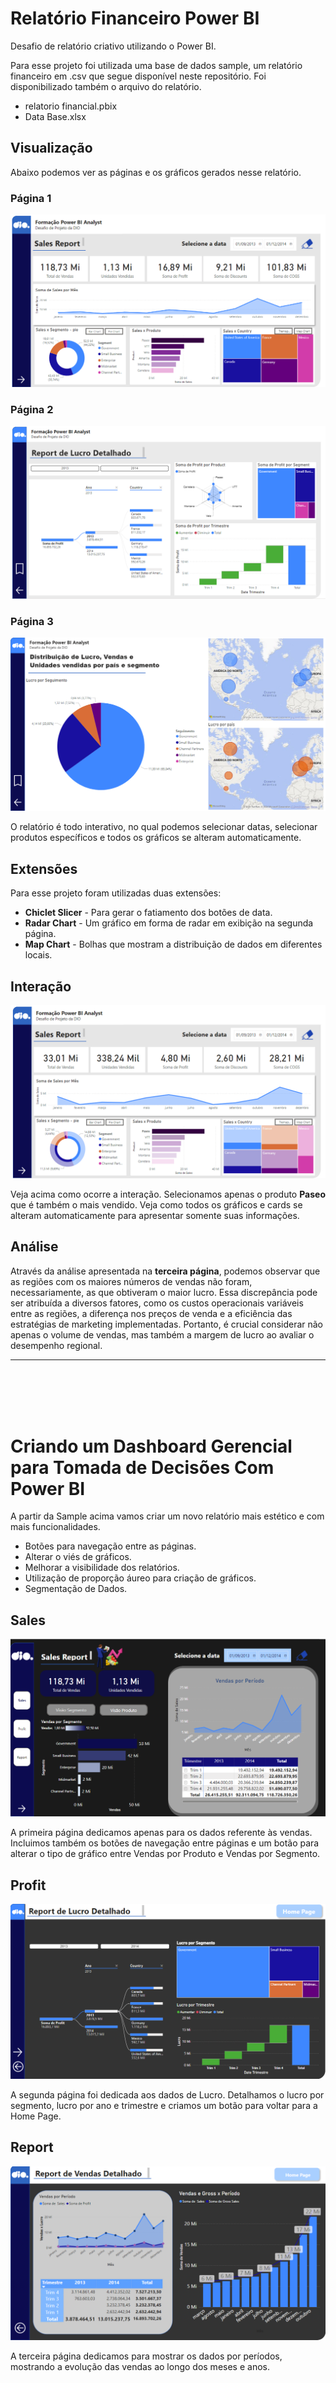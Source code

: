 # Relatório Financeiro Power BI

Desafio de relatório criativo utilizando o Power BI.

Para esse projeto foi utilizada uma base de dados sample, um relatório financeiro em .csv que segue disponível neste repositório. Foi disponibilizado também o arquivo do relatório.

- relatorio financial.pbix
- Data Base.xlsx

## Visualização

Abaixo podemos ver as páginas e os gráficos gerados nesse relatório.

### Página 1

![page1](https://github.com/devcaiada/sample-powerbi-dio/blob/main/images/page%201.png?raw=true)

### Página 2

![page2](https://github.com/devcaiada/sample-powerbi-dio/blob/main/images/page%202.png?raw=true)

### Página 3

![page3](https://github.com/devcaiada/sample-powerbi-dio/blob/main/images/page%203.png?raw=true)

O relatório é todo interativo, no qual podemos selecionar datas, selecionar produtos específicos e todos os gráficos se alteram automaticamente.

## Extensões

Para esse projeto foram utilizadas duas extensões:

- **Chiclet Slicer** - Para gerar o fatiamento dos botões de data.
- **Radar Chart** - Um gráfico em forma de radar em exibição na segunda página.
- **Map Chart** - Bolhas que mostram a distribuição de dados em diferentes locais.

## Interação

![interact](https://github.com/devcaiada/sample-powerbi-dio/blob/main/images/paseo.png?raw=true)

Veja acima como ocorre a interação. Selecionamos apenas o produto **Paseo** que é também o mais vendido. Veja como todos os gráficos e cards se alteram automaticamente para apresentar somente suas informações.

## Análise

Através da análise apresentada na **terceira página**, podemos observar que as regiões com os maiores números de vendas não foram, necessariamente, as que obtiveram o maior lucro. Essa discrepância pode ser atribuída a diversos fatores, como os custos operacionais variáveis entre as regiões, a diferença nos preços de venda e a eficiência das estratégias de marketing implementadas. Portanto, é crucial considerar não apenas o volume de vendas, mas também a margem de lucro ao avaliar o desempenho regional.

---

<br></br>
<br></br>

# Criando um Dashboard Gerencial para Tomada de Decisões Com Power BI

A partir da Sample acima vamos criar um novo relatório mais estético e com mais funcionalidades.

- Botões para navegação entre as páginas.
- Alterar o viés de gráficos.
- Melhorar a visibilidade dos relatórios.
- Utilização de proporção áureo para criação de gráficos.
- Segmentação de Dados.

## Sales

![sales](https://raw.githubusercontent.com/devcaiada/sample-powerbi-dio/main/images/1-sales.png)

A primeira página dedicamos apenas para os dados referente às vendas. Incluimos também os botões de navegação entre páginas e um botão para alterar o tipo de gráfico entre Vendas por Produto e Vendas por Segmento.

## Profit

![profit](https://github.com/devcaiada/sample-powerbi-dio/blob/main/images/2-profit.png?raw=true)

A segunda página foi dedicada aos dados de Lucro. Detalhamos o lucro por segmento, lucro por ano e trimestre e criamos um botão para voltar para a Home Page.

## Report

![report](https://github.com/devcaiada/sample-powerbi-dio/blob/main/images/3-report.png?raw=true)

A terceira página dedicamos para mostrar os dados por períodos, mostrando a evolução das vendas ao longo dos meses e anos.
